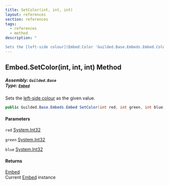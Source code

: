 ```yaml
---
title: SetColor(int, int, int)
layout: references
section: references
tags:
  - references
  - method
description: "

Sets the [left-side colour](Embed.Color 'Guilded.Base.Embeds.Embed.Color') as the given value."
---
```


## Embed.SetColor(int, int, int) Method
##### **Assembly:** `Guilded.Base`<br/>**Type:** [`Embed`](Embed 'Guilded.Base.Embeds.Embed')

Sets the [left-side colour](Embed.Color 'Guilded.Base.Embeds.Embed.Color') as the given value.

```csharp
public Guilded.Base.Embeds.Embed SetColor(int red, int green, int blue);
```
#### Parameters

<a name='Guilded.Base.Embeds.Embed.SetColor(int,int,int).red'></a>

`red` [System.Int32](https://docs.microsoft.com/en-us/dotnet/api/System.Int32 'System.Int32')

<a name='Guilded.Base.Embeds.Embed.SetColor(int,int,int).green'></a>

`green` [System.Int32](https://docs.microsoft.com/en-us/dotnet/api/System.Int32 'System.Int32')

<a name='Guilded.Base.Embeds.Embed.SetColor(int,int,int).blue'></a>

`blue` [System.Int32](https://docs.microsoft.com/en-us/dotnet/api/System.Int32 'System.Int32')

#### Returns
[Embed](Embed 'Guilded.Base.Embeds.Embed')  
Current [Embed](Embed 'Guilded.Base.Embeds.Embed') instance